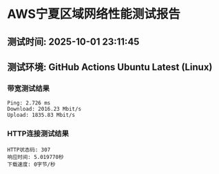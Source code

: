 # AWS宁夏区域网络性能测试报告
## 测试时间: 2025-10-01 23:11:45
## 测试环境: GitHub Actions Ubuntu Latest (Linux)

### 带宽测试结果
```
Ping: 2.726 ms
Download: 2016.23 Mbit/s
Upload: 1835.83 Mbit/s
```

### HTTP连接测试结果
```
HTTP状态码: 307
响应时间: 5.019770秒
下载速度: 0字节/秒
```

